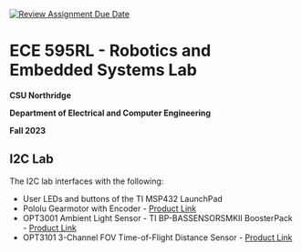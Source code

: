 [![Review Assignment Due Date](https://classroom.github.com/assets/deadline-readme-button-24ddc0f5d75046c5622901739e7c5dd533143b0c8e959d652212380cedb1ea36.svg)](https://classroom.github.com/a/xvjI1jNC)
# ECE 595RL - Robotics and Embedded Systems Lab
**CSU Northridge**

**Department of Electrical and Computer Engineering**

**Fall 2023**

## I2C Lab
The I2C lab interfaces with the following:

* User LEDs and buttons of the TI MSP432 LaunchPad
* Pololu Gearmotor with Encoder - [Product Link](https://www.pololu.com/product/3675)
* OPT3001 Ambient Light Sensor - TI BP-BASSENSORSMKII BoosterPack - [Product Link](https://www.ti.com/tool/BP-BASSENSORSMKII)
* OPT3101 3-Channel FOV Time-of-Flight Distance Sensor - [Product Link](https://www.pololu.com/product/3412)

